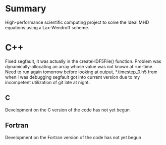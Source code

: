 # Summary
High-performance scientific computing project to solve the Ideal MHD equations using a Lax-Wendroff scheme. 

# C++
Fixed segfault, it was actually in the createHDF5File() function. Problem was dynamically-allocating an array whose value was not known at run-time. 
Need to run again tomorrow before looking at output, *.timestep_0.h5 from when I was debugging segfault got into current version due to my incompetent utilization of git late at night.

## C
Development on the C version of the code has not yet begun

## Fortran
Development on the Fortran version of the code has not yet begun
